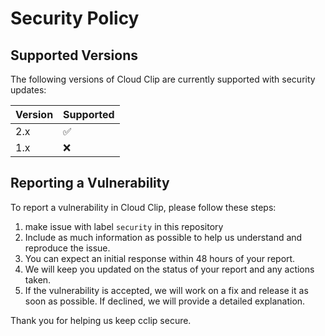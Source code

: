 # Security Policy

## Supported Versions

The following versions of Cloud Clip are currently supported with security updates:

| Version | Supported          |
| ------- | ------------------ |
| 2.x     | :white_check_mark: |
| 1.x     | :x:                |

## Reporting a Vulnerability

To report a vulnerability in Cloud Clip, please follow these steps:

1. make issue with label `security` in this repository
2. Include as much information as possible to help us understand and reproduce the issue.
3. You can expect an initial response within 48 hours of your report.
4. We will keep you updated on the status of your report and any actions taken.
5. If the vulnerability is accepted, we will work on a fix and release it as soon as possible. If declined, we will provide a detailed explanation.

Thank you for helping us keep cclip secure.
